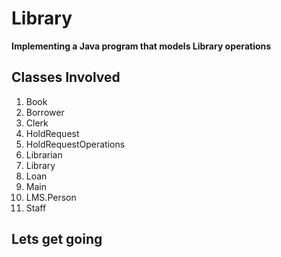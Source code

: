 # Library
<b> Implementing a Java program that models Library operations</b>
<h2>Classes Involved</h2>
<ol><li>Book</li>
<li>Borrower</li>
<li>Clerk</li>
<li>HoldRequest</li>
<li>HoldRequestOperations</li>
<li>Librarian</li>
<li>Library</li>
<li>Loan</li>
<li>Main</li>
<li>LMS.Person</li>
<li>Staff</li></ol>

<h2>Lets get going</he>
